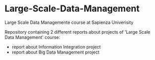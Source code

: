 # Large-Scale-Data-Management
Large Scale Data Managemente course at Sapienza Univerisity 

Repository containing 2 different reports about projects of 'Large Scale Data Management' course:
- report about Information Integration project
- report about Big Data Management project
